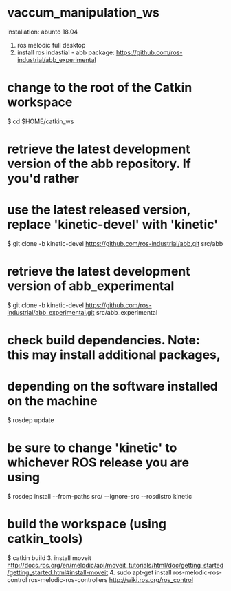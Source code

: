 # vaccum_manipulation_ws

installation: abunto 18.04
1. ros melodic full desktop
2.  install ros indastial - abb package: https://github.com/ros-industrial/abb_experimental
# change to the root of the Catkin workspace
$ cd $HOME/catkin_ws

# retrieve the latest development version of the abb repository. If you'd rather
# use the latest released version, replace 'kinetic-devel' with 'kinetic'
$ git clone -b kinetic-devel https://github.com/ros-industrial/abb.git src/abb
# retrieve the latest development version of abb_experimental
$ git clone -b kinetic-devel https://github.com/ros-industrial/abb_experimental.git src/abb_experimental

# check build dependencies. Note: this may install additional packages,
# depending on the software installed on the machine
$ rosdep update

# be sure to change 'kinetic' to whichever ROS release you are using
$ rosdep install --from-paths src/ --ignore-src --rosdistro kinetic

# build the workspace (using catkin_tools)
$ catkin build
3. install moveit 
http://docs.ros.org/en/melodic/api/moveit_tutorials/html/doc/getting_started/getting_started.html#install-moveit
4. sudo apt-get install ros-melodic-ros-control ros-melodic-ros-controllers
http://wiki.ros.org/ros_control

